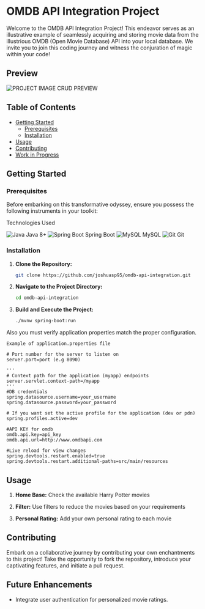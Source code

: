 # OMDB API Integration Project

Welcome to the OMDB API Integration Project! This endeavor serves as an illustrative example of seamlessly acquiring and
storing movie data from the illustrious OMDB (Open Movie Database) API into your local database. We invite you to join
this coding journey and witness the conjuration of magic within your code!

## Preview

![PROJECT IMAGE CRUD PREVIEW](https://i.imgur.com/iuGdsK6.png)

## Table of Contents

- [Getting Started](#getting-started)
    - [Prerequisites](#prerequisites)
    - [Installation](#installation)
- [Usage](#usage)
- [Contributing](#contributing)
- [Work in Progress](#work-in-progress)

## Getting Started

### Prerequisites

Before embarking on this transformative odyssey, ensure you possess the following instruments in your toolkit:

Technologies Used

![Java](https://img.icons8.com/color/48/000000/java-coffee-cup-logo--v1.png) Java 8+
![Spring Boot](https://img.icons8.com/color/48/000000/spring-logo.png) Spring Boot
![MySQL](https://img.icons8.com/color/48/000000/mysql-logo.png) MySQL
![Git](https://img.icons8.com/color/48/000000/git.png) Git

### Installation

1. **Clone the Repository:**

   ```sh
   git clone https://github.com/joshuasp95/omdb-api-integration.git
   ```

2. **Navigate to the Project Directory:**

   ```sh
   cd omdb-api-integration
   ```

3. **Build and Execute the Project:**

   ```sh
   ./mvnw spring-boot:run
   ```
Also you must verify application properties match the proper configuration. 


    Example of application.properties file
    
    # Port number for the server to listen on
    server.port=port (e.g 8090)

    '''
    # Context path for the application (myapp) endpoints
    server.servlet.context-path=/myapp
    '''
    #DB credentials
    spring.datasource.username=your_username
    spring.datasource.password=your_password
    
    # If you want set the active profile for the application (dev or pdn)
    spring.profiles.active=dev
    
    #API KEY for omdb
    omdb.api.key=api_key
    omdb.api.url=http://www.omdbapi.com
    
    #Live reload for view changes
    spring.devtools.restart.enabled=true
    spring.devtools.restart.additional-paths=src/main/resources


## Usage

1. **Home Base:**
   Check the available Harry Potter movies

2. **Filter:**
   Use filters to reduce the movies based on your requirements

3. **Personal Rating:**
   Add your own personal rating to each movie

## Contributing

Embark on a collaborative journey by contributing your own enchantments to this project! Take the opportunity to fork
the repository, introduce your captivating features, and initiate a pull request.

## Future Enhancements

- Integrate user authentication for personalized movie ratings.

